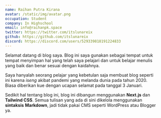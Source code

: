 ```yaml
---
name: Raihan Putra Kirana
avatar: /static/img/avatar.png
occupation: Student
company: In Highschool
email: info@raihanpk.space
twitter: https://twitter.com/itslunareix
github: https://github.com/itslunareix
discord: https://discord.com/users/529339818191224833
---
```


Selamat datang di blog saya. Blog ini saya gunakan sebagai tempat untuk tempat menyimpan hal yang telah saya pelajari dan untuk belajar menulis yang baik dan benar sesuai dengan kaidahnya.

Saya hanyalah seorang pelajar yang kebetulan saja membuat blog seperti ini karena _iseng_ akibat pandemi yang melanda dunia pada tahun 2020. Biasa diberikan kue dengan ucapan selamat pada tanggal 3 Januari.

Sedikit hal tentang blog ini, blog ini dibangun menggunakan **Next.js** dan **Tailwind CSS**. Semua tulisan yang ada di sini dikelola menggunakan __sintaksis__ **Markdown**, jadi tidak pakai CMS seperti WordPress atau Blogger ya.

